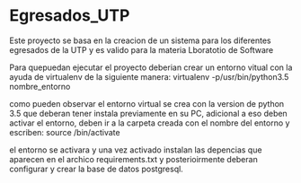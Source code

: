 # Egresados_UTP
Este proyecto se basa en la creacion de un sistema para los diferentes egresados de la UTP y es valido para la materia Lboratotio de Software

Para quepuedan ejecutar el proyecto deberian crear un entorno vitual con la ayuda de virtualenv de la siguiente manera:
virtualenv -p/usr/bin/python3.5 nombre_entorno

como pueden observar el entorno virtual se crea con la version de python 3.5 que deberan tener instala previamente en su PC, adicional a eso deben
activar el entorno, deben ir a la carpeta creada con el nombre del entorno y escriben:
source /bin/activate 

el entorno se activara y una vez activado instalan las depencias que aparecen en el archico requirements.txt y posterioirmente deberan
configurar y crear la base de datos postgresql.

